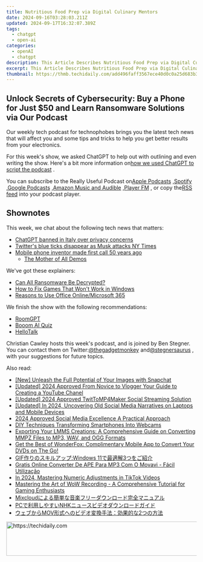 ```yaml
---
title: Nutritious Food Prep via Digital Culinary Mentors
date: 2024-09-16T03:28:03.211Z
updated: 2024-09-17T16:32:07.389Z
tags:
  - chatgpt
  - open-ai
categories:
  - openAI
  - chatgpt
description: This Article Describes Nutritious Food Prep via Digital Culinary Mentors
excerpt: This Article Describes Nutritious Food Prep via Digital Culinary Mentors
thumbnail: https://thmb.techidaily.com/add496faff3567ece40d0c0a25d683b37093fb191cb1e756a607d3720738205f.png
---
```


## Unlock Secrets of Cybersecurity: Buy a Phone for Just $50 and Learn Ransomware Solutions via Our Podcast

 Our weekly tech podcast for technophobes brings you the latest tech news that will affect you and some tips and tricks to help you get better results from your electronics.

 For this week's show, we asked ChatGPT to help out with outlining and even writing the show. Here's a bit more information on[how we used ChatGPT to script the podcast](https://www.makeuseof.com/i-used-chatgpt-to-script-a-podcast-heres-what-happened/) .

 You can subscribe to the Really Useful Podcast on[Apple Podcasts](https://podcasts.apple.com/gb/podcast/the-really-useful-podcast/id1437847131?mt=2) ,[Spotify](https://open.spotify.com/show/283gDxLd6OTNEpRq6tN7ha) ,[Google Podcasts](https://www.google.com/podcasts?feed=aHR0cHM6Ly9hbmNob3IuZm0vcy8zMWJlNDcwL3BvZGNhc3QvcnNz) ,[Amazon Music and Audible](https://music.amazon.co.uk/podcasts/20ab73d4-5da2-46c7-a17f-dc6eb39bdb48/The-Really-Useful-Podcast) ,[Player FM](https://player.fm/series/the-really-useful-podcast-2491856) , or copy the[RSS feed](https://feeds.transistor.fm/the-really-useful-podcast) into your podcast player.

## Shownotes

This week, we chat about the following tech news that matters:

* [ChatGPT banned in Italy over privacy concerns](https://www.bbc.co.uk/news/technology-65139406)
* [Twitter's blue ticks disappear as Musk attacks NY Times](https://www.bbc.co.uk/news/technology-65156216)
* [Mobile phone inventor made first call 50 years ago](https://www.bbc.co.uk/news/technology-65112048)  
  * [The Mother of All Demos](https://www.youtube.com/watch?v=B6rKUf9DWRI)

We've got these explainers:

* [Can All Ransomware Be Decrypted?](https://www.makeuseof.com/can-all-ransomware-be-decrypted/)
* [How to Fix Games That Won't Work in Windows](https://www.makeuseof.com/fix-games-not-working-windows/)
* [Reasons to Use Office Online/Microsoft 365](https://www.makeuseof.com/tag/dont-pay-word-5-reasons-use-office-online/)

We finish the show with the following recommendations:

* [RoomGPT](http://https://www.roomgpt.io/)
* [Booom AI Quiz](https://booom.ai/)
* [HelloTalk](https://www.hellotalk.com/?lang=en)

 Christian Cawley hosts this week's podcast, and is joined by Ben Stegner. You can contact them on Twitter:[@thegadgetmonkey](https://twitter.com/thegadgetmonkey) and[@stegnersaurus](https://twitter.com/stegnersaurus) , with your suggestions for future topics.

<ins class="adsbygoogle"
     style="display:block"
     data-ad-format="autorelaxed"
     data-ad-client="ca-pub-7571918770474297"
     data-ad-slot="1223367746"></ins>

<ins class="adsbygoogle"
     style="display:block"
     data-ad-client="ca-pub-7571918770474297"
     data-ad-slot="8358498916"
     data-ad-format="auto"
     data-full-width-responsive="true"></ins>

<span class="atpl-alsoreadstyle">Also read:</span>
<div><ul>
<li><a href="https://snapchat-videos.techidaily.com/new-unleash-the-full-potential-of-your-images-with-snapchat/"><u>[New] Unleash the Full Potential of Your Images with Snapchat</u></a></li>
<li><a href="https://eaxpv-info.techidaily.com/updated-2024-approved-from-novice-to-vlogger-your-guide-to-creating-a-youtube-chanel/"><u>[Updated] 2024 Approved From Novice to Vlogger Your Guide to Creating a YouTube Chanel</u></a></li>
<li><a href="https://twitter-videos.techidaily.com/updated-2024-approved-twittomp4maker-social-streaming-solution/"><u>[Updated] 2024 Approved TwitToMP4Maker Social Streaming Solution</u></a></li>
<li><a href="https://facebook-video-content.techidaily.com/updated-in-2024-uncovering-old-social-media-narratives-on-laptops-and-mobile-devices/"><u>[Updated] In 2024, Uncovering Old Social Media Narratives on Laptops and Mobile Devices</u></a></li>
<li><a href="https://extra-approaches.techidaily.com/2024-approved-social-media-excellence-a-practical-approach/"><u>2024 Approved Social Media Excellence A Practical Approach</u></a></li>
<li><a href="https://video-capture.techidaily.com/diy-techniques-transforming-smartphones-into-webcams/"><u>DIY Techniques Transforming Smartphones Into Webcams</u></a></li>
<li><a href="https://tech-hub.techidaily.com/exporting-your-lmms-creations-a-comprehensive-guide-on-converting-mmpz-files-to-mp3-wav-and-ogg-formats/"><u>Exporting Your LMMS Creations: A Comprehensive Guide on Converting MMPZ Files to MP3, WAV, and OGG Formats</u></a></li>
<li><a href="https://tech-hub.techidaily.com/get-the-best-of-wonderfox-complimentary-mobile-app-to-convert-your-dvds-on-the-go/"><u>Get the Best of WonderFox: Complimentary Mobile App to Convert Your DVDs on The Go!</u></a></li>
<li><a href="https://tech-hub.techidaily.com/gifwindows-113/"><u>GIF作りのスキルアップ:Windows 11で最適解3つをご紹介</u></a></li>
<li><a href="https://win-amazing.techidaily.com/gratis-online-converter-de-ape-para-mp3-com-o-movavi-facil-utilizacao/"><u>Gratis Online Converter De APE Para MP3 Com O Movavi - Fácil Utilização</u></a></li>
<li><a href="https://extra-skills.techidaily.com/in-2024-mastering-numeric-adjustments-in-tiktok-videos/"><u>In 2024, Mastering Numeric Adjustments in TikTok Videos</u></a></li>
<li><a href="https://tech-hub.techidaily.com/mastering-the-art-of-wow-recording-a-comprehensive-tutorial-for-gaming-enthusiasts/"><u>Mastering the Art of WoW Recording - A Comprehensive Tutorial for Gaming Enthusiasts</u></a></li>
<li><a href="https://tech-hub.techidaily.com/mixcloud/"><u>Mixcloudによる簡単な音楽フリーダウンロード完全マニュアル</u></a></li>
<li><a href="https://tech-hub.techidaily.com/pcnhk/"><u>PCで利用しやすいNHKニュースビデオダウンロードガイド</u></a></li>
<li><a href="https://tech-hub.techidaily.com/mov2/"><u>ウェブからMOV形式へのビデオ変換手法：効果的な2つの方法</u></a></li>
</ul></div>

<!-- affiliate ads begin -->
<a href="https://appsumo.8odi.net/c/5597632/2111982/7443" target="_top" id="2111982">
  <img src="//a.impactradius-go.com/display-ad/7443-2111982" border="0" alt="https://techidaily.com" width="728" height="90"/>
</a>
<img height="0" width="0" src="https://appsumo.8odi.net/i/5597632/2111982/7443" style="position:absolute;visibility:hidden;" border="0" />
<!-- affiliate ads end -->

